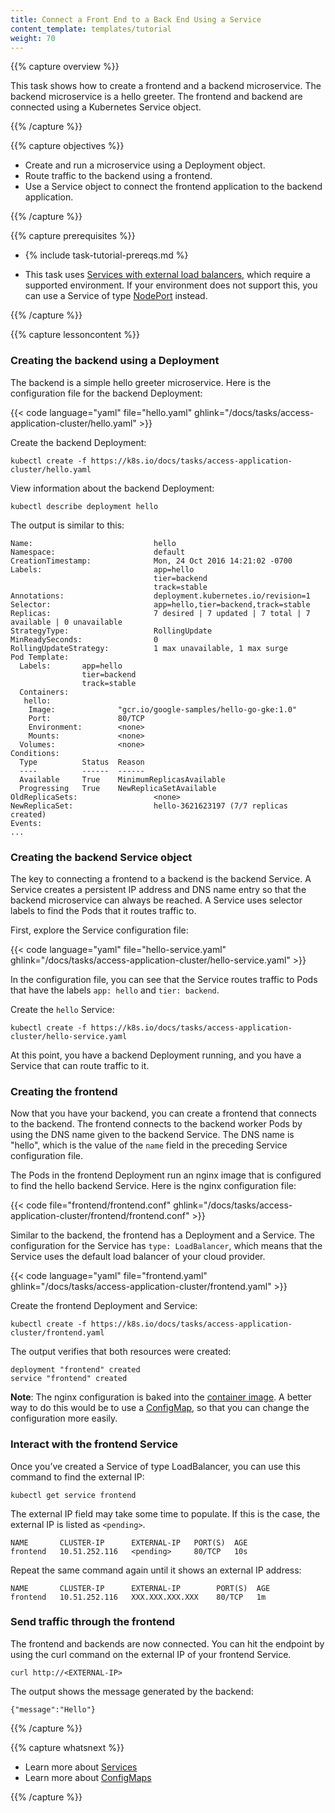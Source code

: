 ```yaml
---
title: Connect a Front End to a Back End Using a Service
content_template: templates/tutorial
weight: 70
---
```


{{% capture overview %}}

This task shows how to create a frontend and a backend
microservice. The backend microservice is a hello greeter. The
frontend and backend are connected using a Kubernetes Service object.

{{% /capture %}}


{{% capture objectives %}}

* Create and run a microservice using a Deployment object.
* Route traffic to the backend using a frontend.
* Use a Service object to connect the frontend application to the
  backend application.

{{% /capture %}}


{{% capture prerequisites %}}

* {% include task-tutorial-prereqs.md %}

* This task uses
  [Services with external load balancers](/docs/tasks/access-application-cluster/create-external-load-balancer/), which
  require a supported environment. If your environment does not
  support this, you can use a Service of type
  [NodePort](/docs/concepts/services-networking/service/#type-nodeport) instead.

{{% /capture %}}


{{% capture lessoncontent %}}

### Creating the backend using a Deployment

The backend is a simple hello greeter microservice. Here is the configuration
file for the backend Deployment:

{{< code language="yaml" file="hello.yaml" ghlink="/docs/tasks/access-application-cluster/hello.yaml" >}}

Create the backend Deployment:

```
kubectl create -f https://k8s.io/docs/tasks/access-application-cluster/hello.yaml
```

View information about the backend Deployment:

```
kubectl describe deployment hello
```

The output is similar to this:

```
Name:                           hello
Namespace:                      default
CreationTimestamp:              Mon, 24 Oct 2016 14:21:02 -0700
Labels:                         app=hello
                                tier=backend
                                track=stable
Annotations:                    deployment.kubernetes.io/revision=1
Selector:                       app=hello,tier=backend,track=stable
Replicas:                       7 desired | 7 updated | 7 total | 7 available | 0 unavailable
StrategyType:                   RollingUpdate
MinReadySeconds:                0
RollingUpdateStrategy:          1 max unavailable, 1 max surge
Pod Template:
  Labels:       app=hello
                tier=backend
                track=stable
  Containers:
   hello:
    Image:              "gcr.io/google-samples/hello-go-gke:1.0"
    Port:               80/TCP
    Environment:        <none>
    Mounts:             <none>
  Volumes:              <none>
Conditions:
  Type          Status  Reason
  ----          ------  ------
  Available     True    MinimumReplicasAvailable
  Progressing   True    NewReplicaSetAvailable
OldReplicaSets:                 <none>
NewReplicaSet:                  hello-3621623197 (7/7 replicas created)
Events:
...
```

### Creating the backend Service object

The key to connecting a frontend to a backend is the backend
Service. A Service creates a persistent IP address and DNS name entry
so that the backend microservice can always be reached. A Service uses
selector labels to find the Pods that it routes traffic to.

First, explore the Service configuration file:

{{< code language="yaml" file="hello-service.yaml" ghlink="/docs/tasks/access-application-cluster/hello-service.yaml" >}}

In the configuration file, you can see that the Service routes traffic to Pods
that have the labels `app: hello` and `tier: backend`.

Create the `hello` Service:

```
kubectl create -f https://k8s.io/docs/tasks/access-application-cluster/hello-service.yaml
```

At this point, you have a backend Deployment running, and you have a
Service that can route traffic to it.

### Creating the frontend

Now that you have your backend, you can create a frontend that connects to the backend.
The frontend connects to the backend worker Pods by using the DNS name
given to the backend Service. The DNS name is "hello", which is the value
of the `name` field in the preceding Service configuration file.

The Pods in the frontend Deployment run an nginx image that is configured
to find the hello backend Service. Here is the nginx configuration file:

{{< code file="frontend/frontend.conf" ghlink="/docs/tasks/access-application-cluster/frontend/frontend.conf" >}}

Similar to the backend, the frontend has a Deployment and a Service. The
configuration for the Service has `type: LoadBalancer`, which means that
the Service uses the default load balancer of your cloud provider.

{{< code language="yaml" file="frontend.yaml" ghlink="/docs/tasks/access-application-cluster/frontend.yaml" >}}

Create the frontend Deployment and Service:

```
kubectl create -f https://k8s.io/docs/tasks/access-application-cluster/frontend.yaml
```

The output verifies that both resources were created:

```
deployment "frontend" created
service "frontend" created
```

**Note**: The nginx configuration is baked into the
[container image](/docs/tasks/access-application-cluster/frontend/Dockerfile).
A better way to do this would be to use a
[ConfigMap](/docs/tasks/configure-pod-container/configure-pod-configmap/), so
that you can change the configuration more easily.

### Interact with the frontend Service

Once you’ve created a Service of type LoadBalancer, you can use this
command to find the external IP:

```
kubectl get service frontend
```

The external IP field may take some time to populate.  If this is the
case, the external IP is listed as `<pending>`.

```
NAME       CLUSTER-IP      EXTERNAL-IP   PORT(S)  AGE
frontend   10.51.252.116   <pending>     80/TCP   10s
```

Repeat the same command again until it shows an external IP address:

```
NAME       CLUSTER-IP      EXTERNAL-IP        PORT(S)  AGE
frontend   10.51.252.116   XXX.XXX.XXX.XXX    80/TCP   1m
```

### Send traffic through the frontend

The frontend and backends are now connected. You can hit the endpoint
by using the curl command on the external IP of your frontend Service.

```
curl http://<EXTERNAL-IP>
```

The output shows the message generated by the backend:

```
{"message":"Hello"}
```

{{% /capture %}}


{{% capture whatsnext %}}

* Learn more about [Services](/docs/concepts/services-networking/service/)
* Learn more about [ConfigMaps](/docs/tasks/configure-pod-container/configure-pod-configmap/)

{{% /capture %}}


